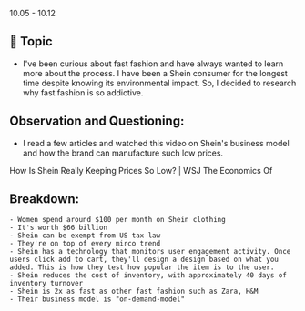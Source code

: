 10.05 - 10.12
## 💭 Topic

- I've been curious about fast fashion and have always wanted to learn more about the process. I have been a Shein consumer for the longest time despite knowing its environmental impact. So, I decided to research why fast fashion is so addictive. 

## Observation and Questioning:
- I read a few articles and watched this video on Shein's business model and how the brand can manufacture such low prices.

How Is Shein Really Keeping Prices So Low? | WSJ The Economics Of


## Breakdown:
	- Women spend around $100 per month on Shein clothing
	- It's worth $66 billion 
	- Shein can be exempt from US tax law
	- They're on top of every mirco trend
	- Shein has a technology that monitors user engagement activity. Once users click add to cart, they'll design a design based on what you added. This is how they test how popular the item is to the user.
	- Shein reduces the cost of inventory, with approximately 40 days of inventory turnover
	- Shein is 2x as fast as other fast fashion such as Zara, H&M
	- Their business model is "on-demand-model"
